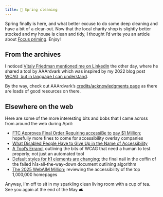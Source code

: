 ```yaml
---
title: 🧹 Spring cleaning
---
```


Spring finally is here, and what better excuse to do some deep cleaning and have a bit of a clear-out. Now that the local charity shop is slightly better stocked and my house is clean and tidy, I thought I’d write you an article about [Focus priming](https://www.tempertemper.net/blog/focus-priming). Enjoy!


## From the archives

I noticed [Vitaly Friedman mentioned me on LinkedIn](https://www.linkedin.com/posts/vitalyfriedman_ux-webaccessibility-activity-7319258869656915969-ff_Y) the other day, where he shared a tool by AAArdvark which was inspired by my 2022 blog post [WCAG, but in language I can understand](https://www.tempertemper.net/blog/wcag-but-in-language-i-can-understand).

By the way, check out AAArdvark’s [credits/acknowledgments page](https://aaardvarkaccessibility.com/wcag-in-plain-english-credits-and-acknowledgments/) as there are loads of good resources on there.


## Elsewhere on the web

Here are some of the more interesting bits and bobs that I came across from around the web during April:

- [FTC Approves Final Order Requiring accessiBe to pay $1 Million](https://www.ftc.gov/news-events/news/press-releases/2025/04/ftc-approves-final-order-requiring-accessibe-pay-1-million); hopefully more fines to come for accessibility overlay companies
- [What Disabled People Have to Give Up in the Name of Accessibility](https://accessaces.com/what-disabled-people-have-to-give-up-in-the-name-of-accessibility/)
- [A Tool’s Errand](https://html5accessibility.com/stuff/2025/03/24/a-tools-errand/), outlining the bits of WCAG that need a human to test properly; not just an automated tool
- [Default styles for h1 elements are changing](https://developer.mozilla.org/en-US/blog/h1-element-styles/); the final nail in the coffin of the failed h1s-all-the-way-down document outlining algorithm
- [The 2025 WebAIM Million](https://webaim.org/projects/million/); reviewing the accessibility of the top 1,000,000 homepages

Anyway, I'm off to sit in my sparkling clean living room with a cup of tea. See you again at the end of the May 🛋️

